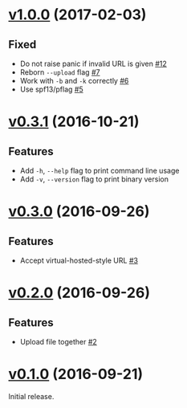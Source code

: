# [v1.0.0](https://github.com/dtan4/s3url/releases/tag/v1.0.0) (2017-02-03)

## Fixed

- Do not raise panic if invalid URL is given [#12](https://github.com/dtan4/s3url/pull/12)
- Reborn `--upload` flag [#7](https://github.com/dtan4/s3url/pull/7)
- Work with `-b` and `-k` correctly [#6](https://github.com/dtan4/s3url/pull/6/files)
- Use spf13/pflag [#5](https://github.com/dtan4/s3url/pull/5)

# [v0.3.1](https://github.com/dtan4/s3url/releases/tag/v0.3.1) (2016-10-21)

## Features

- Add `-h`, `--help` flag to print command line usage
- Add `-v`, `--version` flag to print binary version

# [v0.3.0](https://github.com/dtan4/s3url/releases/tag/v0.3.0) (2016-09-26)

## Features

- Accept virtual-hosted-style URL [#3](https://github.com/dtan4/s3url/pull/3)

# [v0.2.0](https://github.com/dtan4/s3url/releases/tag/v0.2.0) (2016-09-26)

## Features

- Upload file together [#2](https://github.com/dtan4/s3url/pull/2)

# [v0.1.0](https://github.com/dtan4/s3url/releases/tag/v0.1.0) (2016-09-21)

Initial release.
